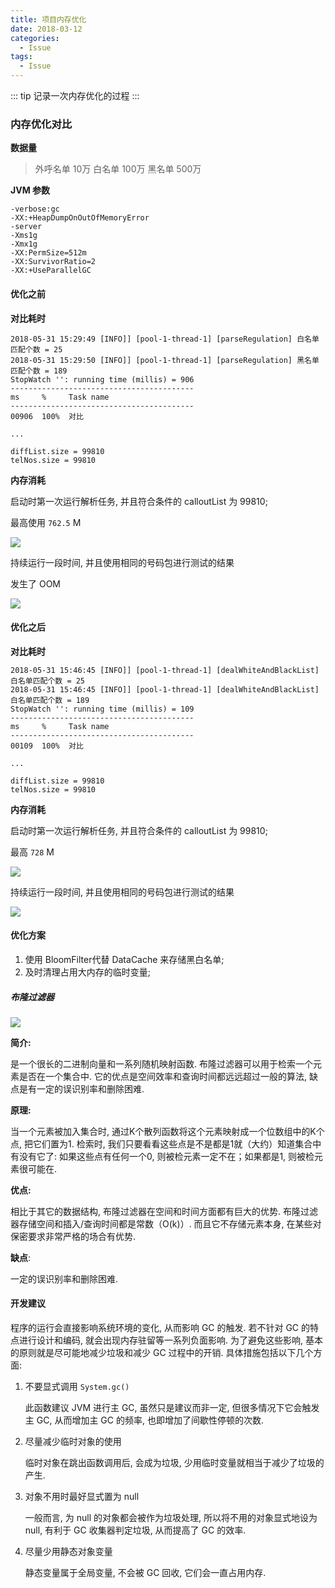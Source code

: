 ```yaml
---
title: 项目内存优化
date: 2018-03-12
categories:
  - Issue
tags: 
  - Issue
---
```


::: tip
记录一次内存优化的过程
:::

<!-- more -->

### 内存优化对比

**数据量**

> 外呼名单 10万
> 白名单 100万
> 黑名单 500万

**JVM 参数**

```
-verbose:gc 
-XX:+HeapDumpOnOutOfMemoryError 
-server 
-Xms1g 
-Xmx1g 
-XX:PermSize=512m 
-XX:SurvivorRatio=2 
-XX:+UseParallelGC
```

#### 优化之前

**对比耗时**
        
```
2018-05-31 15:29:49 [INFO]] [pool-1-thread-1] [parseRegulation] 白名单匹配个数 = 25
2018-05-31 15:29:50 [INFO]] [pool-1-thread-1] [parseRegulation] 黑名单匹配个数 = 189
StopWatch '': running time (millis) = 906
-----------------------------------------
ms     %     Task name
-----------------------------------------
00906  100%  对比

...

diffList.size = 99810
telNos.size = 99810
```


**内存消耗**

启动时第一次运行解析任务, 并且符合条件的 calloutList 为 99810;

最高使用 `762.5` M

![](http://qiniu.dong4j.info/2019-07-03-15277518913397.jpg)

持续运行一段时间, 并且使用相同的号码包进行测试的结果

发生了 OOM

![](http://qiniu.dong4j.info/2019-07-03-15277542328808.jpg)

#### 优化之后

**对比耗时**

```
2018-05-31 15:46:45 [INFO]] [pool-1-thread-1] [dealWhiteAndBlackList] 白名单匹配个数 = 25
2018-05-31 15:46:45 [INFO]] [pool-1-thread-1] [dealWhiteAndBlackList] 白名单匹配个数 = 189
StopWatch '': running time (millis) = 109
-----------------------------------------
ms     %     Task name
-----------------------------------------
00109  100%  对比

...

diffList.size = 99810
telNos.size = 99810
```

**内存消耗**

启动时第一次运行解析任务, 并且符合条件的 calloutList 为 99810;

最高 `728` M

![](http://qiniu.dong4j.info/2019-07-03-15277538181567.jpg)

持续运行一段时间, 并且使用相同的号码包进行测试的结果

![](http://qiniu.dong4j.info/2019-07-03-15277540202031.jpg)

#### 优化方案

1. 使用 BloomFilter代替 DataCache 来存储黑白名单;
2. 及时清理占用大内存的临时变量;



##### 布隆过滤器

![](http://qiniu.dong4j.info/2019-07-03-15282678967621.jpg)

**简介:** 

是一个很长的二进制向量和一系列随机映射函数. 布隆过滤器可以用于检索一个元素是否在一个集合中. 它的优点是空间效率和查询时间都远远超过一般的算法, 缺点是有一定的误识别率和删除困难. 

**原理:** 

当一个元素被加入集合时, 通过K个散列函数将这个元素映射成一个位数组中的K个点, 把它们置为1. 检索时, 我们只要看看这些点是不是都是1就（大约）知道集合中有没有它了: 如果这些点有任何一个0, 则被检元素一定不在；如果都是1, 则被检元素很可能在. 

**优点:** 

相比于其它的数据结构, 布隆过滤器在空间和时间方面都有巨大的优势. 布隆过滤器存储空间和插入/查询时间都是常数（O(k)）. 而且它不存储元素本身, 在某些对保密要求非常严格的场合有优势. 

**缺点**: 

一定的误识别率和删除困难. 

#### 开发建议 

程序的运行会直接影响系统环境的变化, 从而影响 GC 的触发. 若不针对 GC 的特点进行设计和编码, 就会出现内存驻留等一系列负面影响. 
为了避免这些影响, 基本的原则就是尽可能地减少垃圾和减少 GC 过程中的开销. 具体措施包括以下几个方面: 

1. 不要显式调用 `System.gc()`

    此函数建议 JVM 进行主 GC, 虽然只是建议而非一定, 但很多情况下它会触发主 GC, 从而增加主 GC 的频率, 也即增加了间歇性停顿的次数.

2. 尽量减少临时对象的使用

    临时对象在跳出函数调用后, 会成为垃圾, 少用临时变量就相当于减少了垃圾的产生.
    
3. 对象不用时最好显式置为 null

    一般而言, 为 null 的对象都会被作为垃圾处理, 所以将不用的对象显式地设为 null, 有利于 GC 收集器判定垃圾, 从而提高了 GC 的效率.

4. 尽量少用静态对象变量

    静态变量属于全局变量, 不会被 GC 回收, 它们会一直占用内存.
